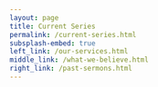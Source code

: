 ```yaml
---
layout: page
title: Current Series
permalink: /current-series.html
subsplash-embed: true
left_link: /our-services.html
middle_link: /what-we-believe.html
right_link: /past-sermons.html
---
```


<iframe title="Current Series Sermon List" id="subsplash-embed-6572c65" frameborder="0" width="100%" height="1000" style="border:none;" webkitallowfullscreen mozallowfullscreen allowfullscreen></iframe>
<script type="text/javascript" src="https://dashboard.static.subsplash.com/production/web-client/external/embed.js"></script>
<script>subsplashEmbed('+f947/lb/li/+6572c65?embed', 'https://subsplash.com/', 'subsplash-embed-6572c65')</script>
